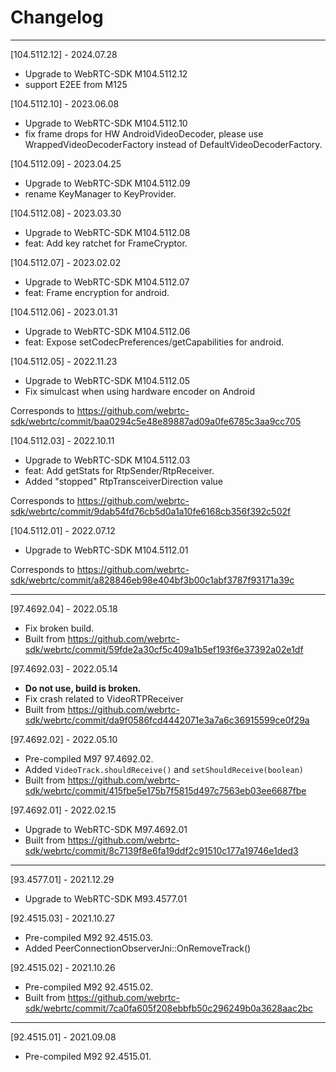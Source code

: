 # Changelog

--------------------------------------------
[104.5112.12] - 2024.07.28

* Upgrade to WebRTC-SDK M104.5112.12
* support E2EE from M125

[104.5112.10] - 2023.06.08

* Upgrade to WebRTC-SDK M104.5112.10
* fix frame drops for HW AndroidVideoDecoder,
  please use WrappedVideoDecoderFactory instead of DefaultVideoDecoderFactory.

[104.5112.09] - 2023.04.25

* Upgrade to WebRTC-SDK M104.5112.09
* rename KeyManager to KeyProvider.
  
[104.5112.08] - 2023.03.30

* Upgrade to WebRTC-SDK M104.5112.08
* feat: Add key ratchet for FrameCryptor.

[104.5112.07] - 2023.02.02

* Upgrade to WebRTC-SDK M104.5112.07
* feat: Frame encryption for android.

[104.5112.06] - 2023.01.31

* Upgrade to WebRTC-SDK M104.5112.06
* feat: Expose setCodecPreferences/getCapabilities for android.

[104.5112.05] - 2022.11.23

* Upgrade to WebRTC-SDK M104.5112.05
* Fix simulcast when using hardware encoder on Android

Corresponds to https://github.com/webrtc-sdk/webrtc/commit/baa0294c5e48e89887ad09a0fe6785c3aa9cc705

[104.5112.03] - 2022.10.11

* Upgrade to WebRTC-SDK M104.5112.03
* feat: Add getStats for RtpSender/RtpReceiver.
* Added "stopped" RtpTransceiverDirection value

Corresponds to https://github.com/webrtc-sdk/webrtc/commit/9dab54fd76cb5d0a1a10fe6168cb356f392c502f

[104.5112.01] - 2022.07.12

* Upgrade to WebRTC-SDK M104.5112.01

Corresponds to https://github.com/webrtc-sdk/webrtc/commit/a828846eb98e404bf3b00c1abf3787f93171a39c

--------------------------------------------
[97.4692.04] - 2022.05.18

* Fix broken build.
* Built from https://github.com/webrtc-sdk/webrtc/commit/59fde2a30cf5c409a1b5ef193f6e37392a02e1df

[97.4692.03] - 2022.05.14

* **Do not use, build is broken.**
* Fix crash related to VideoRTPReceiver
* Built from https://github.com/webrtc-sdk/webrtc/commit/da9f0586fcd4442071e3a7a6c36915599ce0f29a

[97.4692.02] - 2022.05.10

* Pre-compiled M97 97.4692.02.
* Added `VideoTrack.shouldReceive()` and `setShouldReceive(boolean)`
* Built from https://github.com/webrtc-sdk/webrtc/commit/415fbe5e175b7f5815d497c7563eb03ee6687fbe

[97.4692.01] - 2022.02.15

* Upgrade to WebRTC-SDK M97.4692.01
* Built from https://github.com/webrtc-sdk/webrtc/commit/8c7139f8e6fa19ddf2c91510c177a19746e1ded3

--------------------------------------------
[93.4577.01] - 2021.12.29

* Upgrade to WebRTC-SDK M93.4577.01

[92.4515.03] - 2021.10.27

* Pre-compiled M92 92.4515.03.
* Added PeerConnectionObserverJni::OnRemoveTrack()

[92.4515.02] - 2021.10.26

* Pre-compiled M92 92.4515.02.
* Built from https://github.com/webrtc-sdk/webrtc/commit/7ca0fa605f208ebbfb50c296249b0a3628aac2bc

--------------------------------------------
[92.4515.01] - 2021.09.08

* Pre-compiled M92 92.4515.01.
